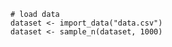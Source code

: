 ```{r, context="data", include=FALSE}
# load data
dataset <- import_data("data.csv")
dataset <- sample_n(dataset, 1000)
```